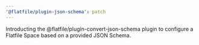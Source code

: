 ```yaml
---
'@flatfile/plugin-json-schema': patch
---
```


Introducting the @flatfile/plugin-convert-json-schema plugin to configure a Flatfile Space based on a provided JSON Schema.
